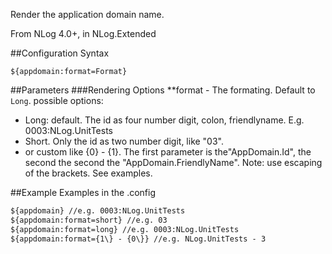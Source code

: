 Render the application domain name.

From NLog 4.0+, in NLog.Extended

##Configuration Syntax
```
${appdomain:format=Format}
```

##Parameters
###Rendering Options
**format - The formating.  Default to `Long`.
possible options:
* Long: default. The id as four number digit, colon, friendlyname. E.g. 0003:NLog.UnitTests
* Short. Only the id as two number digit, like "03".
* or custom like {0} -  {1}. The first parameter is the"AppDomain.Id", the second the second the "AppDomain.FriendlyName". Note: use escaping of the brackets. See examples.


##Example
Examples in the .config

```xml
${appdomain} //e.g. 0003:NLog.UnitTests
${appdomain:format=short} //e.g. 03
${appdomain:format=long} //e.g. 0003:NLog.UnitTests
${appdomain:format={1\} - {0\}} //e.g. NLog.UnitTests - 3

